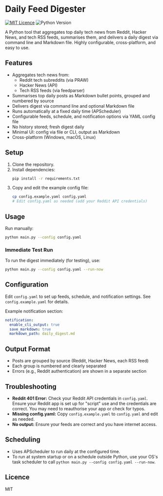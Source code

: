# Daily Feed Digester

[![MIT Licence](https://img.shields.io/badge/License-MIT-green.svg)](LICENSE)
![Python Version](https://img.shields.io/badge/python-3.8%2B-blue.svg)

A Python tool that aggregates top daily tech news from Reddit, Hacker News, and tech RSS feeds, summarises them, and delivers a daily digest via command line and Markdown file. Highly configurable, cross-platform, and easy to use.

## Features
- Aggregates tech news from:
  - Reddit tech subreddits (via PRAW)
  - Hacker News (API)
  - Tech RSS feeds (via feedparser)
- Summarises top daily posts as Markdown bullet points, grouped and numbered by source
- Delivers digest via command line and optional Markdown file
- Runs automatically at a fixed daily time (APScheduler)
- Configurable feeds, schedule, and notification options via YAML config file
- No history stored; fresh digest daily
- Minimal UI: config via file or CLI, output as Markdown
- Cross-platform (Windows, macOS, Linux)

## Setup
1. Clone the repository.
2. Install dependencies:
   ```bash
   pip install -r requirements.txt
   ```
3. Copy and edit the example config file:
   ```bash
   cp config.example.yaml config.yaml
   # Edit config.yaml as needed (add your Reddit API credentials)
   ```

## Usage
Run manually:
```bash
python main.py --config config.yaml
```

### Immediate Test Run
To run the digest immediately (for testing), use:
```bash
python main.py --config config.yaml --run-now
```

## Configuration
Edit `config.yaml` to set up feeds, schedule, and notification settings. See `config.example.yaml` for details.

Example notification section:
```yaml
notification:
  enable_cli_output: true
  save_markdown: true
  markdown_path: daily_digest.md
```

## Output Format
- Posts are grouped by source (Reddit, Hacker News, each RSS feed)
- Each group is numbered and clearly separated
- Errors (e.g., Reddit authentication) are shown in a separate section

## Troubleshooting
- **Reddit 401 Error:** Check your Reddit API credentials in `config.yaml`. Ensure your Reddit app is set up for "script" use and the credentials are correct. You may need to reauthorise your app or check for typos.
- **Missing config.yaml:** Copy `config.example.yaml` to `config.yaml` and edit as needed.
- **No output:** Ensure your feeds are correct and you have internet access.

## Scheduling
- Uses APScheduler to run daily at the configured time.
- To run at system startup or on a schedule outside Python, use your OS's task scheduler to call `python main.py --config config.yaml --run-now`.

## Licence
MIT 